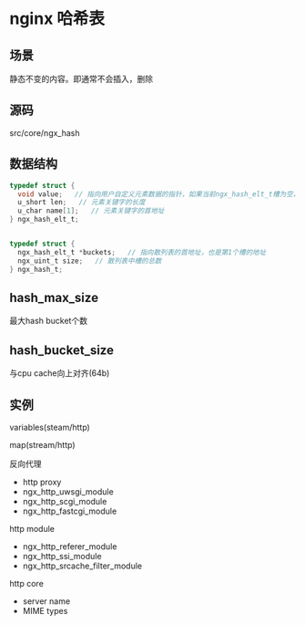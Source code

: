 # nginx 哈希表

## 场景

静态不变的内容。即通常不会插入，删除

## 源码

src/core/ngx_hash

## 数据结构

```c
typedef struct {
  void value;   // 指向用户自定义元素数据的指针，如果当前ngx_hash_elt_t槽为空，则value的值为0
  u_short len;   // 元素关键字的长度
  u_char name[1];   // 元素关键字的首地址
} ngx_hash_elt_t;


typedef struct {
  ngx_hash_elt_t *buckets;   // 指向散列表的首地址，也是第1个槽的地址
  ngx_uint_t size;   // 散列表中槽的总数
} ngx_hash_t;
```

## hash_max_size

最大hash bucket个数

## hash_bucket_size

与cpu cache向上对齐(64b)

## 实例

variables(steam/http)  

map(stream/http)  

反向代理  

- http proxy
- ngx_http_uwsgi_module
- ngx_http_scgi_module
- ngx_http_fastcgi_module

http module  

- ngx_http_referer_module
- ngx_http_ssi_module
- ngx_http_srcache_filter_module

http core  

- server name
- MIME types
